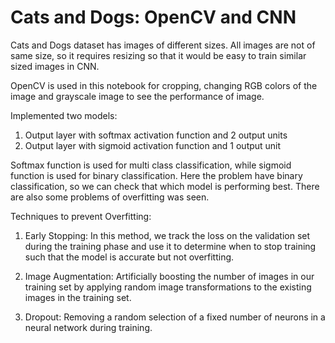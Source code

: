 # Cats and Dogs: OpenCV and CNN

Cats and Dogs dataset has images of different sizes. All images are not of same size, so it requires resizing so that it would be easy to train similar sized images in CNN.

OpenCV is used in this notebook for cropping, changing RGB colors of the image and grayscale image to see the performance of image.

Implemented two models:
1. Output layer with softmax activation function and 2 output units
2. Output layer with sigmoid activation function and 1 output unit

Softmax function is used for multi class classification, while sigmoid function is used for binary classification. Here the problem have binary classification, so we can check that which model is performing best. There are also some problems of overfitting was seen.

Techniques to prevent Overfitting:

1. Early Stopping: In this method, we track the loss on the validation set during the training phase and use it to determine when to stop training such that the model is accurate but not overfitting.

2. Image Augmentation: Artificially boosting the number of images in our training set by applying random image transformations to the existing images in the training set.

3. Dropout: Removing a random selection of a fixed number of neurons in a neural network during training.
